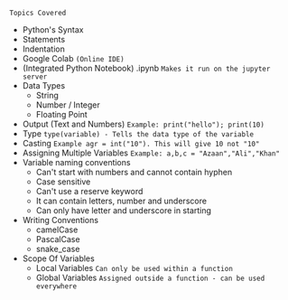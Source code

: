 `Topics Covered`

- Python's Syntax
- Statements
- Indentation
- Google Colab `(Online IDE)`
- (Integrated Python Notebook) .ipynb `Makes it run on the jupyter server`
- Data Types
  - String
  - Number / Integer
  - Floating Point
- Output (Text and Numbers) `Example: print("hello"); print(10)`
- Type `type(variable) - Tells the data type of the variable`
- Casting `Example agr = int("10"). This will give 10 not "10"`
- Assigning Multiple Variables `Example: a,b,c = "Azaan","Ali","Khan"`
- Variable naming conventions
  - Can't start with numbers and cannot contain hyphen
  - Case sensitive
  - Can't use a reserve keyword
  - It can contain letters, number and underscore
  - Can only have letter and underscore in starting
- Writing Conventions
  - camelCase
  - PascalCase
  - snake_case
- Scope Of Variables
  - Local Variables `Can only be used within a function`
  - Global Variables `Assigned outside a function - can be used everywhere`
